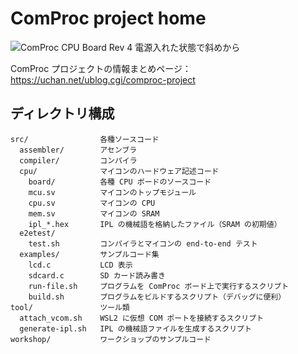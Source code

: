 # ComProc project home

![ComProc CPU Board Rev 4 電源入れた状態で斜めから](https://github.com/uchan-nos/comproc/assets/1825663/0ffb9277-a682-495e-86a2-067e0ef378e9)

ComProc プロジェクトの情報まとめページ：https://uchan.net/ublog.cgi/comproc-project

## ディレクトリ構成

    src/                各種ソースコード
      assembler/        アセンブラ
      compiler/         コンパイラ
      cpu/              マイコンのハードウェア記述コード
        board/          各種 CPU ボードのソースコード
        mcu.sv          マイコンのトップモジュール
        cpu.sv          マイコンの CPU
        mem.sv          マイコンの SRAM
        ipl_*.hex       IPL の機械語を格納したファイル（SRAM の初期値）
      e2etest/
        test.sh         コンパイラとマイコンの end-to-end テスト
      examples/         サンプルコード集
        lcd.c           LCD 表示
        sdcard.c        SD カード読み書き
        run-file.sh     プログラムを ComProc ボード上で実行するスクリプト
        build.sh        プログラムをビルドするスクリプト（デバッグに便利）
    tool/               ツール類
      attach_vcom.sh    WSL2 に仮想 COM ポートを接続するスクリプト
      generate-ipl.sh   IPL の機械語ファイルを生成するスクリプト
    workshop/           ワークショップのサンプルコード
